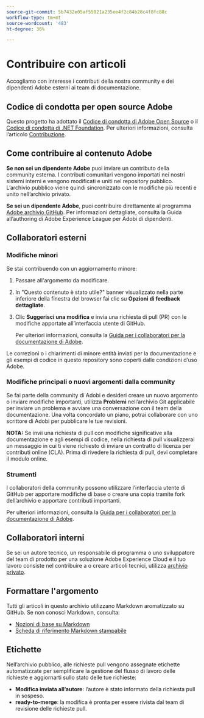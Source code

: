 ```yaml
---
source-git-commit: 5b7432e05af55021a235ee4f2c84b28c4f8fc88c
workflow-type: tm+mt
source-wordcount: '483'
ht-degree: 36%

---
```

# Contribuire con articoli

Accogliamo con interesse i contributi della nostra community e dei dipendenti Adobe esterni ai team di documentazione.

## Codice di condotta per open source Adobe

Questo progetto ha adottato il [Codice di condotta di Adobe Open Source](code-of-conduct.md) o il [Codice di condotta di .NET Foundation](https://dotnetfoundation.org/code-of-conduct). Per ulteriori informazioni, consulta l’articolo [Contribuzione](contributing.md).

## Come contribuire al contenuto Adobe

**Se non sei un dipendente Adobe** puoi inviare un contributo della community esterna. I contributi comunitari vengono importati nei nostri sistemi interni e vengono modificati e uniti nel repository pubblico. L’archivio pubblico viene quindi sincronizzato con le modifiche più recenti e unito nell’archivio privato.

**Se sei un dipendente Adobe**, puoi contribuire direttamente al programma [Adobe archivio GitHub](https://git.corp.adobe.com/AdobeDocs/). Per informazioni dettagliate, consulta la Guida all’authoring di Adobe Experience League per Adobi di dipendenti.

## Collaboratori esterni

### Modifiche minori

Se stai contribuendo con un aggiornamento minore:

1. Passare all&#39;argomento da modificare.
1. In &quot;Questo contenuto è stato utile?&quot; banner visualizzato nella parte inferiore della finestra del browser fai clic su **Opzioni di feedback dettagliate**.
1. Clic **Suggerisci una modifica** e invia una richiesta di pull (PR) con le modifiche apportate all’interfaccia utente di GitHub.

   Per ulteriori informazioni, consulta la [Guida per i collaboratori per la documentazione di Adobe](https://experienceleague.adobe.com/docs/contributor/contributor-guide/introduction.html?lang=it).

Le correzioni o i chiarimenti di minore entità inviati per la documentazione e gli esempi di codice in questo repository sono coperti dalle condizioni d’uso Adobe.

### Modifiche principali o nuovi argomenti dalla community

Se fai parte della community di Adobi e desideri creare un nuovo argomento o inviare modifiche importanti, utilizza **Problemi** nell’archivio Git applicabile per inviare un problema e avviare una conversazione con il team della documentazione. Una volta concordato un piano, potrai collaborare con uno scrittore di Adobi per pubblicare le tue revisioni.

**NOTA:** Se invii una richiesta di pull con modifiche significative alla documentazione e agli esempi di codice, nella richiesta di pull visualizzerai un messaggio in cui ti viene richiesto di inviare un contratto di licenza per contributi online (CLA). Prima di rivedere la richiesta di pull, devi completare il modulo online.

### Strumenti

I collaboratori della community possono utilizzare l’interfaccia utente di GitHub per apportare modifiche di base o creare una copia tramite fork dell’archivio e apportare contributi importanti.

Per ulteriori informazioni, consulta la [Guida per i collaboratori per la documentazione di Adobe](https://experienceleague.adobe.com/docs/contributor/contributor-guide/introduction.html?lang=it).

## Collaboratori interni

Se sei un autore tecnico, un responsabile di programma o uno sviluppatore del team di prodotto per una soluzione Adobe Experience Cloud e il tuo lavoro consiste nel contribuire a o creare articoli tecnici, utilizza [archivio privato](https://git.corp.adobe.com/AdobeDocs).

## Formattare l&#39;argomento

Tutti gli articoli in questo archivio utilizzano Markdown aromatizzato su GitHub. Se non conosci Markdown, consulta:

* [Nozioni di base su Markdown](https://help.github.com/articles/getting-started-with-writing-and-formatting-on-github/)
* [Scheda di riferimento Markdown stampabile](https://guides.github.com/pdfs/markdown-cheatsheet-online.pdf)

## Etichette

Nell’archivio pubblico, alle richieste pull vengono assegnate etichette automatizzate per semplificare la gestione del flusso di lavoro delle richieste e aggiornarti sullo stato delle tue richieste:

* **Modifica inviata all’autore**: l’autore è stato informato della richiesta pull in sospeso.
* **ready-to-merge**: la modifica è pronta per essere rivista dal team di revisione delle richieste pull.
